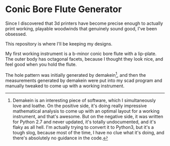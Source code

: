 # Conic Bore Flute Generator

Since I discovered that 3d printers have become precise enough
to actually print working, playable woodwinds that genuinely
sound good, I've been obsessed.

This repository is where I'll be keeping my designs. 

My first working instrument is a b-minor conic bore flute with a lip-plate. The outer body has octagonal facets, because I thought they look nice, and feel good when you hold the flute.

The hole pattern was initially generated by demakein[^1], and then
the measurements generated by demakein were put into my scad program and manually tweaked to come up with a working instrument.

[^1]: Demakein is an interesting piece of software, which I simultaneously love and loathe. On the positive side, it's doing
really impressive mathematical analysis to come up with an optimal layout for a working instrument, and that's awesome. But on the negative side, it was written for Python 2.7 and never
updated, it's totally undocumented, and it's flaky as all hell.
I'm actually trying to convert it to Python3, but it's a tough
slog, because most of the time, I have no clue what it's doing,
and there's absolutely no guidance in the code.
